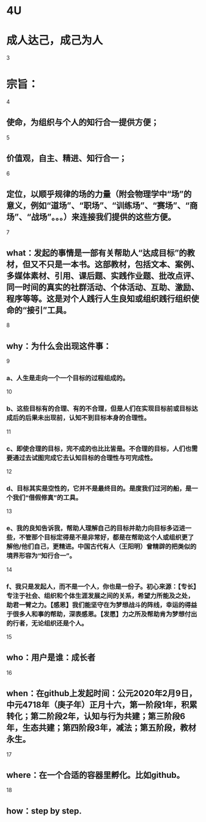 # 4U
# 成人达己，成己为人
3
# 宗旨：
4
## 使命，为组织与个人的知行合一提供方便；
5
## 价值观，自主、精进、知行合一；
6
## 定位，以顺乎规律的场的力量（附会物理学中“场”的意义，例如“道场”、“职场”、“训练场”、“赛场”、“商场”、“战场”。。。）来连接我们提供的这些方便。
7
## what：发起的事情是一部有关帮助人“达成目标”的教材，但又不只是一本书。这部教材，包括文本、案例、多媒体素材、引用、课后题、实践作业题、批改点评、同一时间的真实的社群活动、个体活动、互助、激励、程序等等。这是对个人践行人生良知或组织践行组织使命的“接引”工具。
8
## why：为什么会出现这件事：
9
### a、人生是走向一个一个目标的过程组成的。
10
### b、这些目标有的合理、有的不合理，但是人们在实现目标前或目标达成后的后果未出现前，认知不到目标本身的合理性。
11
### c、即使合理的目标，完不成的也比比皆是。不合理的目标，人们也需要通过去试图完成它去认知目标的合理性与可完成性。
12
### d、目标其实是空性的，它并不是最终目的。是度我们过河的船，是一个我们“借假修真”的工具。
13
### e、我的良知告诉我，帮助人理解自己的目标并助力向目标多迈进一些，不管那个目标定得是不是非常好，都是在帮助这个人或组织更了解他/他们自己，更精进。中国古代有人（王阳明）曾精辟的把类似的境界形容为“知行合一”。
14
### f、我只是发起人，而不是一个人，你也是一份子。初心来源：【专长】专注于社会、组织和个体生涯发展之间的关系，希望力所能及之处，助君一臂之力。【感恩】我们能坚守在为梦想战斗的阵线，幸运的得益于很多人和事的帮助，深表感恩。【发愿】力之所及帮助肯为梦想付出的行者，无论组织还是个人。
15
## who：用户是谁：成长者
16
## when：在github上发起时间：公元2020年2月9日，中元4718年（庚子年）正月十六，第一阶段1年，积累转化；第二阶段2年，认知与行为共建；第三阶段6年，生态共建；第四阶段3年，减法；第五阶段，教材永生。
17
## where：在一个合适的容器里孵化。比如github。
18
## how：step by step.
